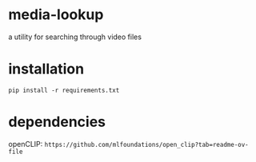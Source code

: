 # media-lookup

a utility for searching through video files



# installation

`pip install -r requirements.txt`


# dependencies

openCLIP:
`https://github.com/mlfoundations/open_clip?tab=readme-ov-file`
